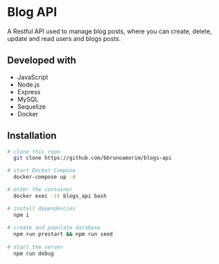 # Blog API

A Restful API used to manage blog posts, where you can create, delete, update and read users and blogs posts.

## Developed with
- JavaScript
- Node.js
- Express
- MySQL
- Sequelize
- Docker

## Installation
```sh
# clone this repo
  git clone https://github.com/bbrunoamorim/blogs-api

# start Docker Compose
  docker-compose up -d

# enter the container
  docker exec -it blogs_api bash

# install dependencies
  npm i
  
# create and populate database
  npm run prestart && npm run seed
  
# start the server
  npm run debug
```